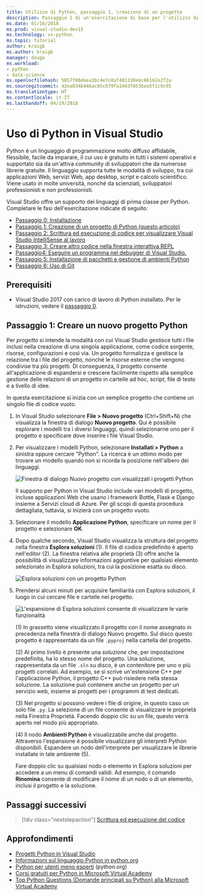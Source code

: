 ```yaml
---
title: Utilizzo di Python, passaggio 1, creazione di un progetto
description: Passaggio 1 di un'esercitazione di base per l'utilizzo di Python all'interno di Visual Studio, in cui viene illustrata la struttura dell'intera esercitazione con descrizione dei prerequisiti e una procedura dettagliata del processo di creazione di un nuovo progetto Python.
ms.date: 01/16/2018
ms.prod: visual-studio-dev15
ms.technology: vs-python
ms.topic: tutorial
author: kraigb
ms.author: kraigb
manager: douge
ms.workload:
- python
- data-science
ms.openlocfilehash: 5857f06deea3bc4e7c8af481330e6c66162e2f2a
ms.sourcegitcommit: 42ea834b446ac65c679fa1043f853bea5f1c9c95
ms.translationtype: HT
ms.contentlocale: it-IT
ms.lasthandoff: 04/19/2018
---
```

# <a name="working-with-python-in-visual-studio"></a>Uso di Python in Visual Studio

Python è un linguaggio di programmazione molto diffuso affidabile, flessibile, facile da imparare, il cui uso è gratuito in tutti i sistemi operativi e supportato sia da un'attiva community di sviluppatori che da numerose librerie gratuite. Il linguaggio supporta tutte le modalità di sviluppo, tra cui applicazioni Web, servizi Web, app desktop, script e calcolo scientifico. Viene usato in molte università, nonché da scienziati, sviluppatori professionisti e non professionisti.

Visual Studio offre un supporto dei linguaggi di prima classe per Python. Completare le fasi dell'esercitazione indicate di seguito:

- [Passaggio 0: Installazione](tutorial-working-with-python-in-visual-studio-step-00-installation.md)
- [Passaggio 1: Creazione di un progetto di Python (questo articolo)](#step-1-create-a-new-python-project)
- [Passaggio 2: Scrittura ed esecuzione di codice per visualizzare Visual Studio IntelliSense al lavoro](tutorial-working-with-python-in-visual-studio-step-02-writing-code.md)
- [Passaggio 3: Creare altro codice nella finestra interattiva REPL](tutorial-working-with-python-in-visual-studio-step-03-interactive-repl.md)
- [Passaggio4: Eseguire un programma nel debugger di Visual Studio.](tutorial-working-with-python-in-visual-studio-step-04-debugging.md)
- [Passaggio 5: Installazione di pacchetti e gestione di ambienti Python](tutorial-working-with-python-in-visual-studio-step-05-installing-packages.md)
- [Passaggio 6: Uso di Git](tutorial-working-with-python-in-visual-studio-step-06-working-with-git.md)

## <a name="prerequisites"></a>Prerequisiti

- Visual Studio 2017 con carico di lavoro di Python installato. Per le istruzioni, vedere il [passaggio 0](tutorial-working-with-python-in-visual-studio-step-00-installation.md).

## <a name="step-1-create-a-new-python-project"></a>Passaggio 1: Creare un nuovo progetto Python

Per *progetto* si intende la modalità con cui Visual Studio gestisce tutti i file inclusi nella creazione di una singola applicazione, come codice sorgente, risorse, configurazioni e così via. Un progetto formalizza e gestisce la relazione tra i file del progetto, nonché le risorse esterne che vengono condivise tra più progetti. Di conseguenza, il progetto consente all'applicazione di espandersi e crescere facilmente rispetto alla semplice gestione delle relazioni di un progetto in cartelle ad hoc, script, file di testo e a livello di idee.

In questa esercitazione si inizia con un semplice progetto che contiene un singolo file di codice vuoto.

1. In Visual Studio selezionare **File > Nuovo progetto** (Ctrl+Shift+N) che visualizza la finestra di dialogo **Nuovo progetto**. Qui è possibile esplorare i modelli tra i diversi linguaggi, quindi selezionarne uno per il progetto e specificare dove inserire i file Visual Studio.

1. Per visualizzare i modelli Python, selezionare **Installati > Python** a sinistra oppure cercare "Python". La ricerca è un ottimo modo per trovare un modello quando non si ricorda la posizione nell'albero dei linguaggi.

    ![Finestra di dialogo Nuovo progetto con visualizzati i progetti Python](media/vs-getting-started-python-01-new-project.png)

    Il supporto per Python in Visual Studio include vari modelli di progetto, incluse applicazioni Web che usano i framework Bottle, Flask e Django insieme a Servizi cloud di Azure. Per gli scopi di questa procedura dettagliata, tuttavia, si inizierà con un progetto vuoto.

1. Selezionare il modello **Applicazione Python**, specificare un nome per il progetto e selezionare **OK**.

1. Dopo qualche secondo, Visual Studio visualizza la struttura del progetto nella finestra **Esplora soluzioni** (1). Il file di codice predefinito è aperto nell'editor (2). La finestra relativa alle proprietà (3) offre anche la possibilità di visualizzare informazioni aggiuntive per qualsiasi elemento selezionato in Esplora soluzioni, tra cui la posizione esatta su disco.

    ![Esplora soluzioni con un progetto Python](media/vs-getting-started-python-02-windows.png)

1. Prendersi alcuni minuti per acquisire familiarità con Esplora soluzioni, il luogo in cui cercare file e cartelle nel progetto.

    ![L'espansione di Esplora soluzioni consente di visualizzare le varie funzionalità](media/vs-getting-started-python-03-solution-explorer.png)

    (1) In grassetto viene visualizzato il progetto con il nome assegnato in precedenza nella finestra di dialogo Nuovo progetto. Sul disco questo progetto è rappresentato da un file `.pyproj` nella cartella del progetto.

    (2) Al primo livello è presente una *soluzione* che, per impostazione predefinita, ha lo stesso nome del progetto. Una soluzione, rappresentata da un file `.sln` su disco, è un contenitore per uno o più progetti correlati. Ad esempio, se si scrive un'estensione C++ per l'applicazione Python, il progetto C++ può risiedere nella stessa soluzione. La soluzione può contenere anche un progetto per un servizio web, insieme ai progetti per i programmi di test dedicati. 

    (3) Nel progetto si possono vedere i file di origine, in questo caso un solo file `.py`. La selezione di un file consente di visualizzare le proprietà nella Finestra Proprietà. Facendo doppio clic su un file, questo verrà aperto nel modo più appropriato.

    (4) Il nodo **Ambienti Python** è visualizzabile anche dal progetto. Attraverso l'espansione è possibile visualizzare gli interpreti Python disponibili. Espandere un nodo dell'interprete per visualizzare le librerie installate in tale ambiente (5).

    Fare doppio clic su qualsiasi nodo o elemento in Esplora soluzioni per accedere a un menu di comandi validi. Ad esempio, il comando **Rinomina** consente di modificare il nome di un nodo o di un elemento, inclusi il progetto e la soluzione.

## <a name="next-steps"></a>Passaggi successivi

> [!div class="nextstepaction"]
> [Scrittura ed esecuzione del codice](tutorial-working-with-python-in-visual-studio-step-02-writing-code.md)

## <a name="going-deeper"></a>Approfondimenti

- [Progetti Python in Visual Studio](managing-python-projects-in-visual-studio.md)
- [Informazioni sul linguaggio Python in python.org](https://www.python.org)
- [Python per utenti meno esperti](https://www.python.org/about/gettingstarted/) (python.org)
- [Corsi gratuiti per Python in Microsoft Virtual Academy](https://mva.microsoft.com/search/SearchResults.aspx#!q=python)
- [Top Python Questions (Domande principali su Python) alla Microsoft Virtual Academy](https://aka.ms/mva-top-python-questions)
